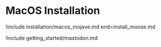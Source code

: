 # MacOS Installation

!include installation/macos_mojave.md end=install_moose.md

!include getting_started/mastodon.md
